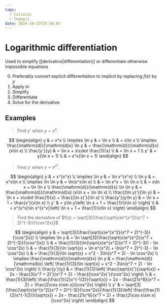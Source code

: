 ```yaml
---
tags:
  - Calculus
  - Cegep/1
date: 2024-10-23T15:58:07
---
```


# Logarithmic differentiation

Used to simplify [[derivative|differentiation]] or differentiate otherwise impossible equations

0. Preferably convert explicit differentiation to implicit by replacing $f(x)$ by $y$
1. Apply $\ln$
2. Simplify
3. Differentiate
4. Solve for the derivative

## Examples

> Find $y'$ when $y = x^x$.

$$
\begin{align}
y & = x^x \\
\implies \ln y & = \ln x \\
 & = x\ln x \\
\implies \frac{\mathrm{d}}{\mathrm{d}x} \ln y & = \frac{\mathrm{d}}{\mathrm{d}x} (x\ln x) \\
\frac{y'}{y} & = \ln x + x\cdot \frac{1}{x} \\
 & = \ln x + 1 \\
y' & = y(\ln x + 1) \\
 & = x^x(\ln x + 1)
\end{align}
$$

> Find $y'$ when $y = x^{x^x}$.

$$
\begin{align}
y & = x^{x^x} \\
\implies \ln y & = \ln x^{x^x} \\
\ln y & = x^x\ln x \\
\implies \ln \ln y & = \ln(x^x\ln x) \\
 & = \ln x^x + \ln \ln x \\
 & = x\ln x + \ln \ln x \\
\frac{\mathrm{d}}{\mathrm{d}x} \ln \ln y & = \frac{\mathrm{d}}{\mathrm{d}x} (x\ln x + \ln \ln x) \\
\frac{(\ln y)'}{\ln y} & = \ln x + x\cdot \frac{1}{x} + \frac{(\ln x)'}{\ln x} \\
\frac{y'}{y\ln y} & = \ln x + 1 + \frac{x'}{x\ln x} \\
y' & = y\ln y\left( \ln x + 1 + \frac{1}{x\ln x} \right) \\
 & = x^{x^x}\ln x^{x^x}\left( \ln x + 1 + \frac{1}{x\ln x} \right)
\end{align}
$$

> Find the derivative of $f(x) = \sqrt[3]{\frac{\sqrt{x}e^{x^2}(x^7 + 2)^{-3}}{\cos^2x}}$.

$$
\begin{align}
y & = \sqrt[3]{\frac{\sqrt{x}e^{x^2}(x^7 + 2)^{-3}}{\cos^2x}} \\
\implies \ln y & = \ln \sqrt[3]{\frac{\sqrt{x}e^{x^2}(x^7 + 2)^{-3}}{\cos^2x}} \\
 & = \frac{1}{3}(\ln(\sqrt{x}e^{x^2}(x^7 + 2)^{-3}) - \ln \cos^2x) \\
 & = \frac{1}{3}(\ln \sqrt{x} + \ln e^{x^2} + \ln(x^7 + 2)^{-3} - \ln \cos^2x) \\
 & = \frac{1}{3}(\ln \sqrt{x} + x^2 - 3\ln(x^7 + 2) - \ln \cos^2x) \\
\implies \frac{\mathrm{d}}{\mathrm{d}x} \ln y & = \frac{\mathrm{d}}{\mathrm{d}x} \left( \frac{1}{3}(\ln \sqrt{x} + x^2 - 3\ln(x^7 + 2) - \ln \cos^2x) \right) \\
\frac{y'}{y} & = \frac{1}{3}\left( \frac{\sqrt{x}'}{\sqrt{x}} + 2x - \frac{3(x^7 + 2)'}{x^7 + 2} - \frac{(\cos^2x)'}{\cos^2x} \right) \\
 & = \frac{1}{3}\left(  \frac{\frac{1}{2}x^{-1/2}}{\sqrt{x}} + 2x - \frac{21x^6}{x^7 + 2} + \frac{2\cos x\sin x}{\cos^2x} \right) \\
y' & = \sqrt[3]{\frac{\sqrt{x}e^{x^2}(x^7 + 2)^{-3}}{\cos^2x}}\frac{1}{3}\left(  \frac{\frac{1}{2}x^{-1/2}}{\sqrt{x}} + 2x - \frac{21x^6}{x^7 + 2} + \frac{2\cos x\sin x}{\cos^2x} \right)
\end{align}
$$
